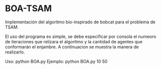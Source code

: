 # BOA-TSAM
Implementación del algoritmo bio-inspirado de bobcat para el problema de TSAM.


El uso del programa es simple, se debe especificar por consola el numeoro de iteraciones que relizara el algoritmo y la cantidad de agentes que conformarán el enjambre. A continuacion se muestra la manera de realizarlo.

Uso: python BOA.py <particulas> <iteraciones>
Ejemplo: python BOA.py 10 50
